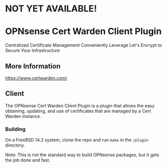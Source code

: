 # NOT YET AVAILABLE!

# OPNsense Cert Warden Client Plugin
Centralized Certificate Management
Conveniently Leverage Let&apos;s Encrypt to Secure Your Infrastructure

## More Information
https://www.certwarden.com/

## Client
The OPNsense Cert Warden Client Plugin is a plugin that allows the easy
obtaining, updating, and use of certificates that are managed by a
Cert Warden instance.

### Building

On a FreeBSD 14.2 system, clone the repo and run `make` in the `/plugin`
directory.

Note: This is not the standard way to build OPNsense packages, but it
gets the job done and fast.
